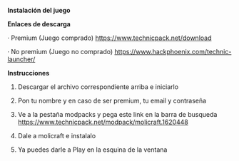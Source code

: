 __Instalación del juego__

**Enlaces de descarga**

· Premium (Juego comprado) https://www.technicpack.net/download

· No premium (Juego no comprado) https://www.hackphoenix.com/technic-launcher/

**Instrucciones**

1. Descargar el archivo correspondiente arriba e iniciarlo

2. Pon tu nombre y en caso de ser premium, tu email y contraseña

3. Ve a la pestaña modpacks y pega este link en la barra de busqueda https://www.technicpack.net/modpack/molicraft.1620448

4. Dale a molicraft e instalalo

5. Ya puedes darle a Play en la esquina de la ventana
